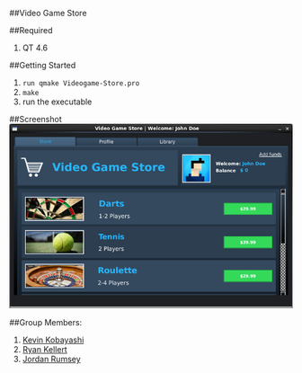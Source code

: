 ##Video Game Store

##Required
1.  QT 4.6

##Getting Started

1.  ```run qmake Videogame-Store.pro```
2.  ```make```
3.  run the executable

##Screenshot
![Main Menu](/Assets/main.png?raw=true "Main Screen")

##Group Members:

1.  [Kevin Kobayashi](https://github.com/kobayashik/)
2.  [Ryan Kellert](https://github.com/ryan-kellert)
3.  [Jordan Rumsey](https://github.com/Jordrumsey)
